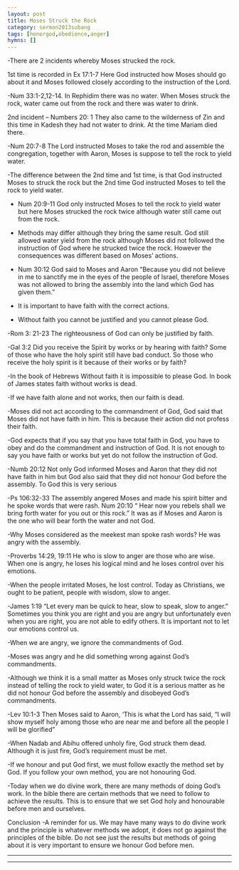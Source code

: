 ```yaml
---
layout: post
title: Moses Struck the Rock 
category: sermon2013subang
tags: [honorgod,obedience,anger]
hymns: []
---
```

-There are 2 incidents whereby Moses strucked the rock.

1st time is recorded in Ex 17:1-7 Here God instructed how Moses should go about it and Moses followed closely according to the instruction of the Lord. 

-Num 33:1-2,12-14. In Rephidim there was no water. When Moses struck the rock, water came out from the rock and there was water to drink.

2nd incident – Numbers 20: 1 They also came to the wilderness of Zin and this time in Kadesh they had not water to drink. At the time Mariam died there. 

-Num 20:7-8 The Lord instructed Moses to take the rod and assemble the congregation, together with Aaron, Moses is suppose to tell the rock to yield water. 

-The difference between the 2nd time and 1st time, is that God instructed Moses to struck the rock but the 2nd time God instructed Moses to tell the rock to yield water. 

-	Num 20:9-11 God only instructed Moses to tell the rock to yield water but here Moses strucked the rock twice although water still came out from the rock.

-	Methods may differ although they bring the same result. God still allowed water yield from the rock although Moses did not followed the instruction of God where he strucked twice the rock. However the consequences was different based on Moses’ actions.

-	Num 30:12 God said to Moses and Aaron “Because you did not believe in me to sanctify me in the eyes of the people of Israel, therefore Moses was not allowed to bring the assembly into the land which God has given them.”

-	It is important to have faith with the correct actions. 

-	Without faith you cannot be justified and you cannot please God.

-Rom 3: 21-23 The righteousness of God can only be justified by faith.

-Gal 3:2 Did you receive the Spirit by works or by hearing with faith? Some of those who have the holy spirit still have bad conduct. So those who receive the holy spirit is it because of their works or by faith? 

-In the book of Hebrews Without faith it is impossible to please God. In book of James states faith without works is dead. 

-If we have faith alone and not works, then our faith is dead.

-Moses did not act according to the commandment of God, God said that Moses did not have faith in him. This is because their action did not profess their faith.

-God expects that if you say that you have total faith in God, you have to obey and do the commandment and instruction of God. It is not enough to say you have faith or works but yet do not follow the instruction of God.

-Numb 20:12 Not only God informed Moses and Aaron that they did not have faith in him but God also said that they did not honour God before the assembly. To God this is very serious

-Ps 106:32-33 The assembly angered Moses and made his spirit bitter and he spoke words that were rash.  Num 20:10 “ Hear now you rebels shall we bring forth water for you out or this rock.” It was as if  Moses and Aaron is the one who will bear forth the water and not God.  

-Why Moses considered as the meekest man spoke rash words? He was angry with the assembly. 

-Proverbs 14:29, 19:11 He who is slow to anger are those who are wise. When one is angry, he loses his logical mind and he loses control over his emotions.

-When the people irritated Moses, he lost control. Today as Christians, we ought to be patient, people with wisdom, slow to anger. 

-James 1:19 “Let every man be quick to hear, slow to speak, slow to anger.” Sometimes you think you are right and you are angry but unfortunately even when you are right, you are not able to edify others. It is important not to let our emotions control us.  

-When we are angry, we ignore the commandments of God.

-Moses was angry and he did something wrong against God’s commandments. 

-Although we think it is a small matter as Moses only struck twice the rock instead of telling the rock to yield water, to God it is a serious matter as he did not honour God before the assembly and disobeyed God’s commandments.

-Lev 10:1-3 Then Moses said to Aaron, ‘This is what the Lord has said, “I will show myself holy among those who are near me and before all the people I will be glorified”

-When Nadab and Abihu offered unholy fire, God struck them dead. Although it is just fire, God’s requirement must be met.

-If we honour and put God first, we must follow exactly the method set by God. If you follow your own method, you are not honouring God.

-Today when we do divine work, there are many methods of doing God’s work. In the bible there are certain methods that we need to follow to achieve the results. This is to ensure that we set God holy and honourable before men and ourselves. 

Conclusion
-A reminder for us. We may have many ways to do divine work and the principle is whatever methods we adopt, it does not go against the principles of the bible. Do not see just the results but methods of going about it is very important to ensure we honour God before men.



----
****
